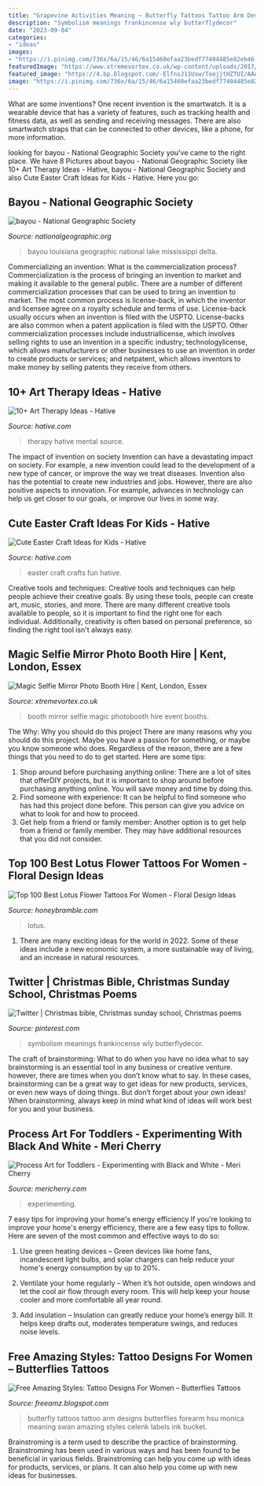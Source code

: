 ```yaml
---
title: "Grapevine Activities Meaning ~ Butterfly Tattoos Tattoo Arm Designs Butterflies Forearm Hsu Monica Meaning Swan Amazing Styles Celenk Labels Ink Bucket"
description: "Symbolism meanings frankincense wly butterflydecor"
date: "2023-09-04"
categories:
- "ideas"
images:
- "https://i.pinimg.com/736x/6a/15/46/6a15460efaa23bedf77404485e82eb46.jpg"
featuredImage: "https://www.xtremevortex.co.uk/wp-content/uploads/2017/05/selfie-mirror-booth.jpg"
featured_image: "https://4.bp.blogspot.com/-ElfnsJ11Usw/ToejjtHZTUI/AAAAAAAADDg/_yJedl-UVXQ/s1600/butterfly+arm+tattoo+4.jpg"
image: "https://i.pinimg.com/736x/6a/15/46/6a15460efaa23bedf77404485e82eb46.jpg"
---
```



What are some inventions?
One recent invention is the smartwatch. It is a wearable device that has a variety of features, such as tracking health and fitness data, as well as sending and receiving messages. There are also smartwatch straps that can be connected to other devices, like a phone, for more information.

	

		
looking for bayou - National Geographic Society you've came to the right place. We have 8 Pictures about bayou - National Geographic Society like 10+ Art Therapy Ideas - Hative, bayou - National Geographic Society and also Cute Easter Craft Ideas for Kids - Hative. Here you go:
		
    
## Bayou - National Geographic Society

<img loading=lazy src="https://media.nationalgeographic.org/assets/photos/000/319/31986.jpg" onerror="this.onerror=null;this.src='https://tse2.mm.bing.net/th?id=OIP.rsVkWdAn3PUGGB2jUm7V4QHaFj&amp;pid=15.1';" alt="bayou - National Geographic Society">

_Source: nationalgeographic.org_

>bayou louisiana geographic national lake mississippi delta. 

	

Commercializing an invention: What is the commercialization process?
Commercialization is the process of bringing an invention to market and making it available to the general public. There are a number of different commercialization processes that can be used to bring an invention to market. The most common process is license-back, in which the inventor and licensee agree on a royalty schedule and terms of use. License-back usually occurs when an invention is filed with the USPTO. License-backs are also common when a patent application is filed with the USPTO. Other commercialization processes include industriallicense, which involves selling rights to use an invention in a specific industry; technologylicense, which allows manufacturers or other businesses to use an invention in order to create products or services; and netpatent, which allows inventors to make money by selling patents they receive from others.

    
## 10+ Art Therapy Ideas - Hative

<img loading=lazy src="https://hative.com/wp-content/uploads/2014/05/art-therapy-ideas/7-art-therapy-ideas.jpg" onerror="this.onerror=null;this.src='https://tse1.mm.bing.net/th?id=OIP.wQEH2vgbHV2iGNyH8PIO5AHaKJ&amp;pid=15.1';" alt="10+ Art Therapy Ideas - Hative">

_Source: hative.com_

>therapy hative mental source. 

	

The impact of invention on society
Invention can have a devastating impact on society. For example, a new invention could lead to the development of a new type of cancer, or improve the way we treat diseases. Invention also has the potential to create new industries and jobs. However, there are also positive aspects to innovation. For example, advances in technology can help us get closer to our goals, or improve our lives in some way.

    
## Cute Easter Craft Ideas For Kids - Hative

<img loading=lazy src="https://hative.com/wp-content/uploads/2015/03/easter-craft-ideas/easter-craft-ideas.jpg" onerror="this.onerror=null;this.src='https://tse1.mm.bing.net/th?id=OIP.uDrqV900xaK0U0fkJ0gDnwHaPx&amp;pid=15.1';" alt="Cute Easter Craft Ideas for Kids - Hative">

_Source: hative.com_

>easter craft crafts fun hative. 

	

Creative tools and techniques:
Creative tools and techniques can help people achieve their creative goals. By using these tools, people can create art, music, stories, and more. There are many different creative tools available to people, so it is important to find the right one for each individual. Additionally, creativity is often based on personal preference, so finding the right tool isn't always easy.

    
## Magic Selfie Mirror Photo Booth Hire | Kent, London, Essex

<img loading=lazy src="https://www.xtremevortex.co.uk/wp-content/uploads/2017/05/selfie-mirror-booth.jpg" onerror="this.onerror=null;this.src='https://tse4.mm.bing.net/th?id=OIP.qix6dP26BjdvZSFOoFUVaAHaE8&amp;pid=15.1';" alt="Magic Selfie Mirror Photo Booth Hire | Kent, London, Essex">

_Source: xtremevortex.co.uk_

>booth mirror selfie magic photobooth hire event booths. 

	

The Why: Why you should do this project
There are many reasons why you should do this project. Maybe you have a passion for something, or maybe you know someone who does. Regardless of the reason, there are a few things that you need to do to get started. Here are some tips:
1. Shop around before purchasing anything online: There are a lot of sites that offerDIY projects, but it is important to shop around before purchasing anything online. You will save money and time by doing this.
2. Find someone with experience: It can be helpful to find someone who has had this project done before. This person can give you advice on what to look for and how to proceed.
3. Get help from a friend or family member: Another option is to get help from a friend or family member. They may have additional resources that you did not consider.

    
## Top 100 Best Lotus Flower Tattoos For Women - Floral Design Ideas

<img loading=lazy src="https://honeybramble.com/wp-content/uploads/womens-spiral-art-and-lotus-tattoo-on-calves.jpg" onerror="this.onerror=null;this.src='https://tse4.mm.bing.net/th?id=OIP.DWDONf73mGTSK-sdk5gyXwHaJP&amp;pid=15.1';" alt="Top 100 Best Lotus Flower Tattoos For Women - Floral Design Ideas">

_Source: honeybramble.com_

>lotus. 

	

1. There are many exciting ideas for the world in 2022. Some of these ideas include a new economic system, a more sustainable way of living, and an increase in natural resources.

    
## Twitter | Christmas Bible, Christmas Sunday School, Christmas Poems

<img loading=lazy src="https://i.pinimg.com/736x/6a/15/46/6a15460efaa23bedf77404485e82eb46.jpg" onerror="this.onerror=null;this.src='https://tse4.mm.bing.net/th?id=OIP.dVUT4YhxcqRLaRRcjOqHGAHaJ3&amp;pid=15.1';" alt="Twitter | Christmas bible, Christmas sunday school, Christmas poems">

_Source: pinterest.com_

>symbolism meanings frankincense wly butterflydecor. 

	

The craft of brainstorming: What to do when you have no idea what to say
brainstorming is an essential tool in any business or creative venture. however, there are times when you don’t know what to say. In these cases, brainstorming can be a great way to get ideas for new products, services, or even new ways of doing things. But don’t forget about your own ideas! When brainstorming, always keep in mind what kind of ideas will work best for you and your business.

    
## Process Art For Toddlers - Experimenting With Black And White - Meri Cherry

<img loading=lazy src="http://www.mericherry.com/wp-content/uploads/2014/01/blackandwhite12.jpg" onerror="this.onerror=null;this.src='https://tse3.mm.bing.net/th?id=OIP.yIYuMlMhZ_KZdGrzzFhN5gHaJ6&amp;pid=15.1';" alt="Process Art for Toddlers - Experimenting with Black and White - Meri Cherry">

_Source: mericherry.com_

>experimenting. 

	

7 easy tips for improving your home's energy efficiency
If you're looking to improve your home's energy efficiency, there are a few easy tips to follow. Here are seven of the most common and effective ways to do so:
1) Use green heating devices – Green devices like home fans, incandescent light bulbs, and solar chargers can help reduce your home's energy consumption by up to 20%.

2) Ventilate your home regularly – When it’s hot outside, open windows and let the cool air flow through every room. This will help keep your house cooler and more comfortable all year round.

3) Add insulation – Insulation can greatly reduce your home’s energy bill. It helps keep drafts out, moderates temperature swings, and reduces noise levels.

    
## Free Amazing Styles: Tattoo Designs For Women – Butterflies Tattoos

<img loading=lazy src="https://4.bp.blogspot.com/-ElfnsJ11Usw/ToejjtHZTUI/AAAAAAAADDg/_yJedl-UVXQ/s1600/butterfly+arm+tattoo+4.jpg" onerror="this.onerror=null;this.src='https://tse4.mm.bing.net/th?id=OIP.Tgj_3FyG7hFxRBJCjayiwwAAAA&amp;pid=15.1';" alt="Free Amazing Styles: Tattoo Designs For Women – Butterflies Tattoos">

_Source: freeamz.blogspot.com_

>butterfly tattoos tattoo arm designs butterflies forearm hsu monica meaning swan amazing styles celenk labels ink bucket. 

	

Brainstroming is a term used to describe the practice of brainstorming. Brainstroming has been used in various ways and has been found to be beneficial in various fields. Brainstroming can help you come up with ideas for products, services, or plans. It can also help you come up with new ideas for businesses.


